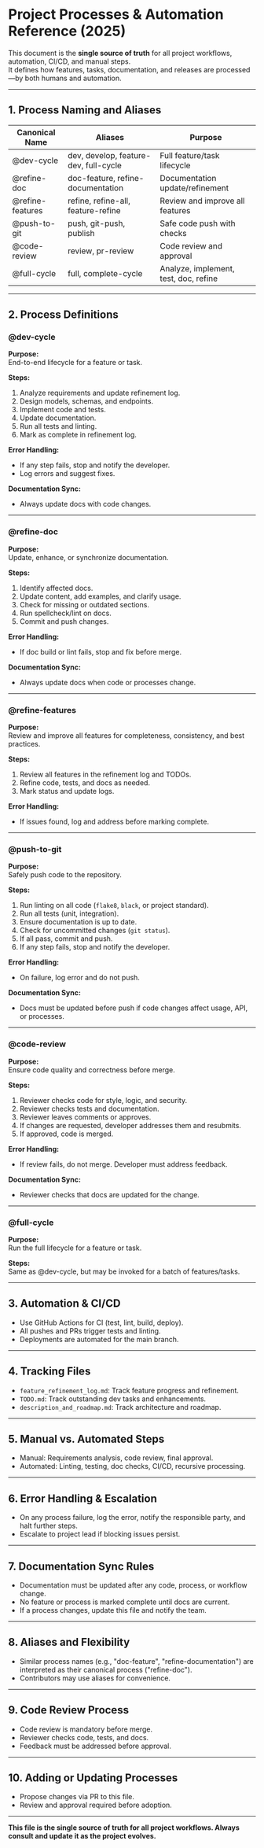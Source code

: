 # Project Processes & Automation Reference (2025)

This document is the **single source of truth** for all project workflows, automation, CI/CD, and manual steps.  
It defines how features, tasks, documentation, and releases are processed—by both humans and automation.

---

## 1. Process Naming and Aliases

| Canonical Name      | Aliases                                 | Purpose                                  |
|---------------------|-----------------------------------------|------------------------------------------|
| @dev-cycle          | dev, develop, feature-dev, full-cycle   | Full feature/task lifecycle              |
| @refine-doc         | doc-feature, refine-documentation       | Documentation update/refinement          |
| @refine-features    | refine, refine-all, feature-refine      | Review and improve all features          |
| @push-to-git        | push, git-push, publish                 | Safe code push with checks               |
| @code-review        | review, pr-review                       | Code review and approval                 |
| @full-cycle         | full, complete-cycle                    | Analyze, implement, test, doc, refine    |

---

## 2. Process Definitions

### @dev-cycle

**Purpose:**  
End-to-end lifecycle for a feature or task.

**Steps:**
1. Analyze requirements and update refinement log.
2. Design models, schemas, and endpoints.
3. Implement code and tests.
4. Update documentation.
5. Run all tests and linting.
6. Mark as complete in refinement log.

**Error Handling:**  
- If any step fails, stop and notify the developer.  
- Log errors and suggest fixes.

**Documentation Sync:**  
- Always update docs with code changes.

---

### @refine-doc

**Purpose:**  
Update, enhance, or synchronize documentation.

**Steps:**
1. Identify affected docs.
2. Update content, add examples, and clarify usage.
3. Check for missing or outdated sections.
4. Run spellcheck/lint on docs.
5. Commit and push changes.

**Error Handling:**  
- If doc build or lint fails, stop and fix before merge.

**Documentation Sync:**  
- Always update docs when code or processes change.

---

### @refine-features

**Purpose:**  
Review and improve all features for completeness, consistency, and best practices.

**Steps:**
1. Review all features in the refinement log and TODOs.
2. Refine code, tests, and docs as needed.
3. Mark status and update logs.

**Error Handling:**  
- If issues found, log and address before marking complete.

---

### @push-to-git

**Purpose:**  
Safely push code to the repository.

**Steps:**
1. Run linting on all code (`flake8`, `black`, or project standard).
2. Run all tests (unit, integration).
3. Ensure documentation is up to date.
4. Check for uncommitted changes (`git status`).
5. If all pass, commit and push.
6. If any step fails, stop and notify the developer.

**Error Handling:**  
- On failure, log error and do not push.

**Documentation Sync:**  
- Docs must be updated before push if code changes affect usage, API, or processes.

---

### @code-review

**Purpose:**  
Ensure code quality and correctness before merge.

**Steps:**
1. Reviewer checks code for style, logic, and security.
2. Reviewer checks tests and documentation.
3. Reviewer leaves comments or approves.
4. If changes are requested, developer addresses them and resubmits.
5. If approved, code is merged.

**Error Handling:**  
- If review fails, do not merge. Developer must address feedback.

**Documentation Sync:**  
- Reviewer checks that docs are updated for the change.

---

### @full-cycle

**Purpose:**  
Run the full lifecycle for a feature or task.

**Steps:**  
Same as @dev-cycle, but may be invoked for a batch of features/tasks.

---

## 3. Automation & CI/CD

- Use GitHub Actions for CI (test, lint, build, deploy).
- All pushes and PRs trigger tests and linting.
- Deployments are automated for the main branch.

---

## 4. Tracking Files

- `feature_refinement_log.md`: Track feature progress and refinement.
- `TODO.md`: Track outstanding dev tasks and enhancements.
- `description_and_roadmap.md`: Track architecture and roadmap.

---

## 5. Manual vs. Automated Steps

- Manual: Requirements analysis, code review, final approval.
- Automated: Linting, testing, doc checks, CI/CD, recursive processing.

---

## 6. Error Handling & Escalation

- On any process failure, log the error, notify the responsible party, and halt further steps.
- Escalate to project lead if blocking issues persist.

---

## 7. Documentation Sync Rules

- Documentation must be updated after any code, process, or workflow change.
- No feature or process is marked complete until docs are current.
- If a process changes, update this file and notify the team.

---

## 8. Aliases and Flexibility

- Similar process names (e.g., "doc-feature", "refine-documentation") are interpreted as their canonical process ("refine-doc").
- Contributors may use aliases for convenience.

---

## 9. Code Review Process

- Code review is mandatory before merge.
- Reviewer checks code, tests, and docs.
- Feedback must be addressed before approval.

---

## 10. Adding or Updating Processes

- Propose changes via PR to this file.
- Review and approval required before adoption.

---

**This file is the single source of truth for all project workflows. Always consult and update it as the project evolves.**

